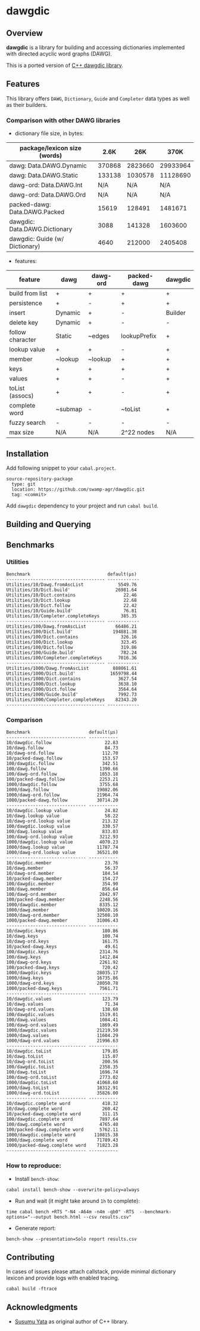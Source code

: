# dawgdic

## Overview

**dawgdic** is a library for building and accessing 
dictionaries implemented with directed acyclic word 
graphs (DAWG).

This is a ported version of [C++ dawgdic library](https://github.com/s-yata/dawgdic).

## Features

This library offers `DAWG`, `Dictionary`, `Guide` and `Completer` data types as well as their builders.

### Comparison with other DAWG libraries

- dictionary file size, in bytes:

| package/lexicon size (words)   | 2.6K   | 26K     | 370K     |
| ------------------------------ | ------ | ------- | -------- |
| dawg: Data.DAWG.Dynamic        | 370868 | 2823660 | 29933964 |
| dawg: Data.DAWG.Static         | 133138 | 1030578 | 11128690 |
| dawg-ord: Data.DAWG.Int        | N/A    | N/A     | N/A      |
| dawg-ord: Data.DAWG.Ord        | N/A    | N/A     | N/A      |
| packed-dawg: Data.DAWG.Packed  | 15619  | 128491  | 1481671  |
| dawgdic: Data.DAWG.Dictionary  | 3088   | 141328  | 1603600  |
| dawgdic: Guide (w/ Dictionary) | 4640   | 212000  | 2405408  |

- features:

| feature          | dawg    | dawg-ord | packed-dawg  | dawgdic |
| ---------------- | ------- | -------- | ------------ | ------- |
| build from list  | +       | +        | +            | +       |
| persistence      | +       | -        | +            | +       |
| insert           | Dynamic | +        | -            | Builder |
| delete key       | Dynamic | +        | -            | -       |
| follow character | Static  | ~edges   | lookupPrefix | +       |
| lookup value     | +       | +        | -            | +       |
| member           | ~lookup | ~lookup  | +            | +       |
| keys             | +       | +        | +            | +       |
| values           | +       | +        | -            | +       |
| toList (assocs)  | +       | +        | -            | +       |
| complete word    | ~submap | -        | ~toList      | +       |
| fuzzy search     | -       | -        | -            | -       |
| max size         | N/A     | N/A      | 2^22 nodes   | N/A     |


## Installation

Add following snippet to your `cabal.project`.

```
source-repository-package
  type: git
  location: https://github.com/swamp-agr/dawgdic.git
  tag: <commit>
```

Add `dawgdic` dependency to your project and run `cabal build`.


## Building and Querying


## Benchmarks

### Utilities

```
Benchmark                             default(μs)
------------------------------------- ------------
Utilities/10/Dawg.fromAscList             5549.76
Utilities/10/Dict.build'                 26981.64
Utilities/10/Dict.contains                  22.46
Utilities/10/Dict.lookup                    22.68
Utilities/10/Dict.follow                    22.42
Utilities/10/Guide.build'                   76.81
Utilities/10/Completer.completeKeys        385.35
------------------------------------- ------------
Utilities/100/Dawg.fromAscList           66486.21
Utilities/100/Dict.build'               194881.38
Utilities/100/Dict.contains                326.16
Utilities/100/Dict.lookup                  323.45
Utilities/100/Dict.follow                  319.86
Utilities/100/Guide.build'                 782.24
Utilities/100/Completer.completeKeys      7016.36
------------------------------------- ------------
Utilities/1000/Dawg.fromAscList         888061.61
Utilities/1000/Dict.build'             1659798.44
Utilities/1000/Dict.contains              3627.54
Utilities/1000/Dict.lookup                3638.10
Utilities/1000/Dict.follow                3564.64
Utilities/1000/Guide.build'               7992.73
Utilities/1000/Completer.completeKeys    82343.20
------------------------------------- ------------
```

### Comparison

```
Benchmark                      default(μs)
------------------------------ -----------
10/dawgdic.follow                    22.83
10/dawg.follow                       84.73
10/dawg-ord.follow                  112.70
10/packed-dawg.follow               153.57
100/dawgdic.follow                  342.51
100/dawg.follow                    1390.66
100/dawg-ord.follow                1853.18
100/packed-dawg.follow             2253.21
1000/dawgdic.follow                3755.68
1000/dawg.follow                  19082.06
1000/dawg-ord.follow              21964.74
1000/packed-dawg.follow           30714.20
------------------------------ -----------
10/dawgdic.lookup value              24.82
10/dawg.lookup value                 58.22
10/dawg-ord.lookup value            213.32
100/dawgdic.lookup value            330.57
100/dawg.lookup value               833.03
100/dawg-ord.lookup value          3212.93
1000/dawgdic.lookup value          4070.23
1000/dawg.lookup value            11787.74
1000/dawg-ord.lookup value        36521.00
------------------------------ -----------
10/dawgdic.member                    23.76
10/dawg.member                       56.37
10/dawg-ord.member                  184.54
10/packed-dawg.member               154.27
100/dawgdic.member                  354.90
100/dawg.member                     856.64
100/dawg-ord.member                2842.97
100/packed-dawg.member             2248.56
1000/dawgdic.member                8335.12
1000/dawg.member                  10020.16
1000/dawg-ord.member              32508.10
1000/packed-dawg.member           31006.43
------------------------------ -----------
10/dawgdic.keys                     180.86
10/dawg.keys                        100.74
10/dawg-ord.keys                    161.75
10/packed-dawg.keys                  49.61
100/dawgdic.keys                   2314.76
100/dawg.keys                      1412.84
100/dawg-ord.keys                  2261.92
100/packed-dawg.keys                720.42
1000/dawgdic.keys                 28035.17
1000/dawg.keys                    16735.86
1000/dawg-ord.keys                28050.78
1000/packed-dawg.keys              7561.71
------------------------------ -----------
10/dawgdic.values                   123.79
10/dawg.values                       71.34
10/dawg-ord.values                  138.60
100/dawgdic.values                 1519.01
100/dawg.values                    1084.41
100/dawg-ord.values                1869.49
1000/dawgdic.values               21219.50
1000/dawg.values                  11604.29
1000/dawg-ord.values              21996.63
------------------------------ -----------
10/dawgdic.toList                   179.85
10/dawg.toList                      115.07
10/dawg-ord.toList                  200.56
100/dawgdic.toList                 2358.35
100/dawg.toList                    1696.74
100/dawg-ord.toList                2773.02
1000/dawgdic.toList               41068.60
1000/dawg.toList                  18312.91
1000/dawg-ord.toList              35826.00
------------------------------ -----------
10/dawgdic.complete word            418.32
10/dawg.complete word               260.42
10/packed-dawg.complete word        311.15
100/dawgdic.complete word          7897.64
100/dawg.complete word             4765.40
100/packed-dawg.complete word      5762.11
1000/dawgdic.complete word       110815.38
1000/dawg.complete word           71789.43
1000/packed-dawg.complete word    71823.28
------------------------------ -----------
```

### How to reproduce:

- Install `bench-show`:

```
cabal install bench-show --overwrite-policy=always
```

- Run and wait (it might take around `1h` to complete):

```
time cabal bench +RTS "-N4 -A64m -n4m -qb0" -RTS  --benchmark-options="--output bench.html --csv results.csv"
```

- Generate report:

```
bench-show --presentation=Solo report results.csv
```

## Contributing

In cases of issues please attach callstack, provide minimal dictionary lexicon and provide logs with enabled tracing.

```
cabal build -ftrace
```

## Acknowledgments

- [Susumu Yata](https://github.com/s-yata) as original author of C++ library.
